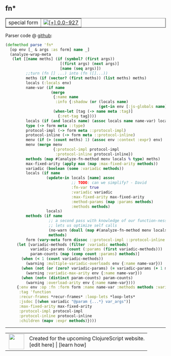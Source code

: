 ## fn\*



 <table border="1">
<tr>
<td>special form</td>
<td><a href="https://github.com/cljsinfo/cljs-api-docs/tree/0.0-927"><img valign="middle" alt="[+] 0.0-927" title="Added in 0.0-927" src="https://img.shields.io/badge/+-0.0--927-lightgrey.svg"></a> </td>
</tr>
</table>









Parser code @ [github](https://github.com/clojure/clojurescript/blob/r2913/src/clj/cljs/analyzer.clj#L816-L874):

```clj
(defmethod parse 'fn*
  [op env [_ & args :as form] name _]
  (analyze-wrap-meta
   (let [[name meths] (if (symbol? (first args))
                        [(first args) (next args)]
                        [name (seq args)])
         ;;turn (fn [] ...) into (fn ([]...))
         meths (if (vector? (first meths)) (list meths) meths)
         locals (:locals env)
         name-var (if name
                    (merge
                     {:name name
                      :info {:shadow (or (locals name)
                                         (get-in env [:js-globals name]))}}
                     (when-let [tag (-> name meta :tag)]
                       {:ret-tag tag})))
         locals (if (and locals name) (assoc locals name name-var) locals)
         type (-> form meta ::type)
         protocol-impl (-> form meta ::protocol-impl)
         protocol-inline (-> form meta ::protocol-inline)
         menv (if (> (count meths) 1) (assoc env :context :expr) env)
         menv (merge menv
                     {:protocol-impl protocol-impl
                      :protocol-inline protocol-inline})
         methods (map #(analyze-fn-method menv locals % type) meths)
         max-fixed-arity (apply max (map :max-fixed-arity methods))
         variadic (boolean (some :variadic methods))
         locals (if name
                  (update-in locals [name] assoc
                             ;; TODO: can we simplify? - David
                             :fn-var true
                             :variadic variadic
                             :max-fixed-arity max-fixed-arity
                             :method-params (map :params methods)
                             :methods methods)
                  locals)
         methods (if name
                   ;; a second pass with knowledge of our function-ness/arity
                   ;; lets us optimize self calls
                   (no-warn (doall (map #(analyze-fn-method menv locals % type) meths)))
                   methods)
         form (vary-meta form dissoc ::protocol-impl ::protocol-inline ::type)]
     (let [variadic-methods (filter :variadic methods)
           variadic-params (count (:params (first variadic-methods)))
           param-counts (map (comp count :params) methods)]
       (when (< 1 (count variadic-methods))
         (warning :multiple-variadic-overloads env {:name name-var}))
       (when (not (or (zero? variadic-params) (= variadic-params (+ 1 max-fixed-arity))))
         (warning :variadic-max-arity env {:name name-var}))
       (when (not= (distinct param-counts) param-counts)
         (warning :overload-arity env {:name name-var})))
     {:env env :op :fn :form form :name name-var :methods methods :variadic variadic
      :tag 'function
      :recur-frames *recur-frames* :loop-lets *loop-lets*
      :jsdoc [(when variadic "@param {...*} var_args")]
      :max-fixed-arity max-fixed-arity
      :protocol-impl protocol-impl
      :protocol-inline protocol-inline
      :children (mapv :expr methods)})))
```

<!--
Repo - tag - source tree - lines:

 <pre>
clojurescript @ r2913
└── src
    └── clj
        └── cljs
            └── <ins>[analyzer.clj:816-874](https://github.com/clojure/clojurescript/blob/r2913/src/clj/cljs/analyzer.clj#L816-L874)</ins>
</pre>

-->

---




 <table>
<tr><td>
<img valign="middle" align="right" width="48px" src="http://i.imgur.com/Hi20huC.png">
</td><td>
Created for the upcoming ClojureScript website.<br>
[edit here] | [learn how]
</td></tr></table>

[edit here]:https://github.com/cljsinfo/cljs-api-docs/blob/master/cljsdoc/special/fnSTAR.cljsdoc
[learn how]:https://github.com/cljsinfo/cljs-api-docs/wiki/cljsdoc-files

<!--

This information was too distracting to show to readers, but I'll leave it
commented here since it is helpful to:

- pretty-print the data used to generate this document
- and show how to retrieve that data



The API data for this symbol:

```clj
{:ns "special",
 :name "fn*",
 :type "special form",
 :source {:code "(defmethod parse 'fn*\n  [op env [_ & args :as form] name _]\n  (analyze-wrap-meta\n   (let [[name meths] (if (symbol? (first args))\n                        [(first args) (next args)]\n                        [name (seq args)])\n         ;;turn (fn [] ...) into (fn ([]...))\n         meths (if (vector? (first meths)) (list meths) meths)\n         locals (:locals env)\n         name-var (if name\n                    (merge\n                     {:name name\n                      :info {:shadow (or (locals name)\n                                         (get-in env [:js-globals name]))}}\n                     (when-let [tag (-> name meta :tag)]\n                       {:ret-tag tag})))\n         locals (if (and locals name) (assoc locals name name-var) locals)\n         type (-> form meta ::type)\n         protocol-impl (-> form meta ::protocol-impl)\n         protocol-inline (-> form meta ::protocol-inline)\n         menv (if (> (count meths) 1) (assoc env :context :expr) env)\n         menv (merge menv\n                     {:protocol-impl protocol-impl\n                      :protocol-inline protocol-inline})\n         methods (map #(analyze-fn-method menv locals % type) meths)\n         max-fixed-arity (apply max (map :max-fixed-arity methods))\n         variadic (boolean (some :variadic methods))\n         locals (if name\n                  (update-in locals [name] assoc\n                             ;; TODO: can we simplify? - David\n                             :fn-var true\n                             :variadic variadic\n                             :max-fixed-arity max-fixed-arity\n                             :method-params (map :params methods)\n                             :methods methods)\n                  locals)\n         methods (if name\n                   ;; a second pass with knowledge of our function-ness/arity\n                   ;; lets us optimize self calls\n                   (no-warn (doall (map #(analyze-fn-method menv locals % type) meths)))\n                   methods)\n         form (vary-meta form dissoc ::protocol-impl ::protocol-inline ::type)]\n     (let [variadic-methods (filter :variadic methods)\n           variadic-params (count (:params (first variadic-methods)))\n           param-counts (map (comp count :params) methods)]\n       (when (< 1 (count variadic-methods))\n         (warning :multiple-variadic-overloads env {:name name-var}))\n       (when (not (or (zero? variadic-params) (= variadic-params (+ 1 max-fixed-arity))))\n         (warning :variadic-max-arity env {:name name-var}))\n       (when (not= (distinct param-counts) param-counts)\n         (warning :overload-arity env {:name name-var})))\n     {:env env :op :fn :form form :name name-var :methods methods :variadic variadic\n      :tag 'function\n      :recur-frames *recur-frames* :loop-lets *loop-lets*\n      :jsdoc [(when variadic \"@param {...*} var_args\")]\n      :max-fixed-arity max-fixed-arity\n      :protocol-impl protocol-impl\n      :protocol-inline protocol-inline\n      :children (mapv :expr methods)})))",
          :title "Parser code",
          :repo "clojurescript",
          :tag "r2913",
          :filename "src/clj/cljs/analyzer.clj",
          :lines [816 874]},
 :full-name "special/fn*",
 :full-name-encode "special/fnSTAR",
 :history [["+" "0.0-927"]]}

```

Retrieve the API data for this symbol:

```clj
;; from Clojure REPL
(require '[clojure.edn :as edn])
(-> (slurp "https://raw.githubusercontent.com/cljsinfo/cljs-api-docs/catalog/cljs-api.edn")
    (edn/read-string)
    (get-in [:symbols "special/fn*"]))
```

-->
